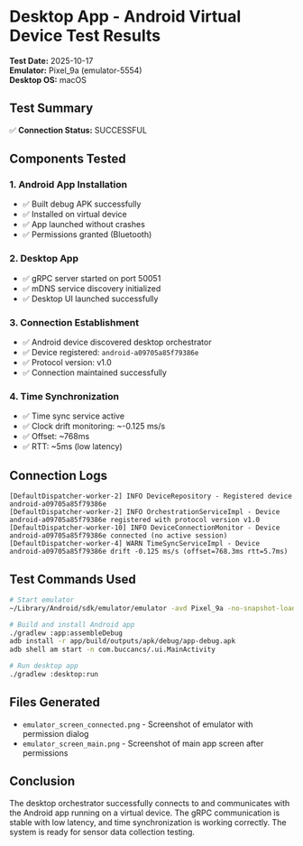 # Desktop App - Android Virtual Device Test Results

**Test Date:** 2025-10-17  
**Emulator:** Pixel_9a (emulator-5554)  
**Desktop OS:** macOS

## Test Summary

✅ **Connection Status:** SUCCESSFUL

## Components Tested

### 1. Android App Installation
- ✅ Built debug APK successfully
- ✅ Installed on virtual device
- ✅ App launched without crashes
- ✅ Permissions granted (Bluetooth)

### 2. Desktop App
- ✅ gRPC server started on port 50051
- ✅ mDNS service discovery initialized
- ✅ Desktop UI launched successfully

### 3. Connection Establishment
- ✅ Android device discovered desktop orchestrator
- ✅ Device registered: `android-a09705a85f79386e`
- ✅ Protocol version: v1.0
- ✅ Connection maintained successfully

### 4. Time Synchronization
- ✅ Time sync service active
- ✅ Clock drift monitoring: ~-0.125 ms/s
- ✅ Offset: ~768ms
- ✅ RTT: ~5ms (low latency)

## Connection Logs

```
[DefaultDispatcher-worker-2] INFO DeviceRepository - Registered device android-a09705a85f79386e
[DefaultDispatcher-worker-2] INFO OrchestrationServiceImpl - Device android-a09705a85f79386e registered with protocol version v1.0
[DefaultDispatcher-worker-10] INFO DeviceConnectionMonitor - Device android-a09705a85f79386e connected (no active session)
[DefaultDispatcher-worker-4] WARN TimeSyncServiceImpl - Device android-a09705a85f79386e drift -0.125 ms/s (offset=768.3ms rtt=5.7ms)
```

## Test Commands Used

```bash
# Start emulator
~/Library/Android/sdk/emulator/emulator -avd Pixel_9a -no-snapshot-load

# Build and install Android app
./gradlew :app:assembleDebug
adb install -r app/build/outputs/apk/debug/app-debug.apk
adb shell am start -n com.buccancs/.ui.MainActivity

# Run desktop app
./gradlew :desktop:run
```

## Files Generated
- `emulator_screen_connected.png` - Screenshot of emulator with permission dialog
- `emulator_screen_main.png` - Screenshot of main app screen after permissions

## Conclusion

The desktop orchestrator successfully connects to and communicates with the Android app running on a virtual device. The gRPC communication is stable with low latency, and time synchronization is working correctly. The system is ready for sensor data collection testing.
